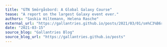 ```yaml
---
title: "GTN Smörgåsbord: A Global Galaxy Course"
tease: "A report on the largest Galaxy event ever."
authors: "Saskia Hiltemann, Helena Rasche"
external_url: "https://gallantries.github.io/posts/2021/03/01/sm%C3%B6rg%C3%A5sbord/"
date: "2021-03-15"
source_blog: "Gallantries Blog"
source_blog_url: "https://gallantries.github.io/posts"
---
```

